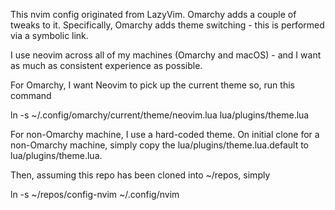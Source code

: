 This nvim config originated from LazyVim. Omarchy adds a couple of tweaks to it.
Specifically, Omarchy adds theme switching - this is performed via a symbolic link.

I use neovim across all of my machines (Omarchy and macOS) - and I want as much as 
consistent experience as possible. 

For Omarchy, I want Neovim to pick up the current theme so, run this command

ln -s ~/.config/omarchy/current/theme/neovim.lua lua/plugins/theme.lua

For non-Omarchy machine, I use a hard-coded theme.
On initial clone for a non-Omarchy machine, simply copy the 
lua/plugins/theme.lua.default to lua/plugins/theme.lua.

Then, assuming this repo has been cloned into ~/repos, simply 

ln -s ~/repos/config-nvim ~/.config/nvim
